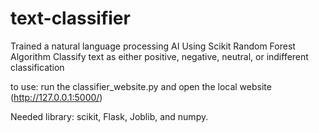 # text-classifier
Trained a natural language processing AI Using Scikit Random Forest Algorithm
Classify text as either positive, negative, neutral, or indifferent classification

to use: run the classifier_website.py and open the local website (http://127.0.0.1:5000/)

Needed library: scikit, Flask, Joblib, and numpy.
